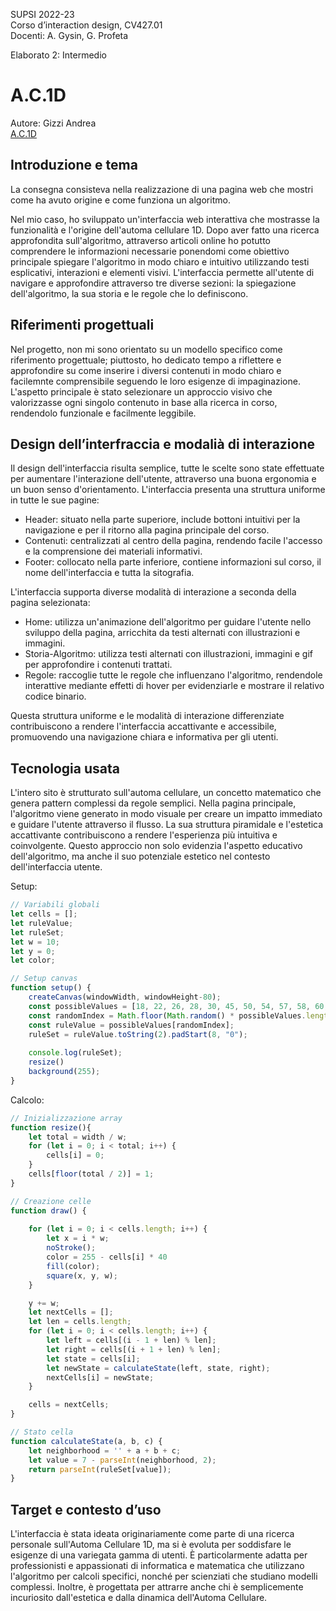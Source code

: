 SUPSI 2022-23  
Corso d’interaction design, CV427.01  
Docenti: A. Gysin, G. Profeta  

Elaborato 2: Intermedio

# A.C.1D
Autore: Gizzi Andrea  
[A.C.1D](https://andrea-gizzi.github.io/A.C.1D/)

## Introduzione e tema
La consegna consisteva nella realizzazione di una pagina web che mostri come ha avuto origine e come funziona un algoritmo.

Nel mio caso, ho sviluppato un'interfaccia web interattiva che mostrasse la funzionalità e l'origine  dell'automa cellulare 1D. Dopo aver fatto una ricerca approfondita sull'algoritmo, attraverso articoli online ho potutto comprendere le informazioni necessarie ponendomi come obiettivo principale spiegare l'algoritmo in modo chiaro e intuitivo utilizzando testi esplicativi, interazioni e elementi visivi. L'interfaccia permette all'utente di navigare e approfondire attraverso tre diverse sezioni: la spiegazione dell'algoritmo, la sua storia e le regole che lo definiscono.

## Riferimenti progettuali
Nel progetto, non mi sono orientato su un modello specifico come riferimento progettuale; piuttosto, ho dedicato tempo a riflettere e approfondire su come inserire i diversi contenuti in modo chiaro e facilemnte comprensibile seguendo le loro esigenze di impaginazione. L'aspetto principale è stato selezionare un approccio visivo che valorizzasse ogni singolo contenuto in base alla ricerca in corso, rendendolo funzionale e facilmente leggibile.

## Design dell’interfraccia e modalià di interazione
Il design dell'interfaccia risulta semplice, tutte le scelte sono state effettuate per aumentare l'interazione dell'utente, attraverso una buona ergonomia e un buon senso d'orientamento. L'interfaccia presenta una struttura uniforme in tutte le sue pagine:

- Header: situato nella parte superiore, include bottoni intuitivi per la navigazione e per il ritorno alla pagina principale del corso.
- Contenuti: centralizzati al centro della pagina, rendendo facile l'accesso e la comprensione dei materiali informativi.
- Footer: collocato nella parte inferiore, contiene informazioni sul corso, il nome dell'interfaccia e tutta la sitografia.

L'interfaccia supporta diverse modalità di interazione a seconda della pagina selezionata:

- Home: utilizza un'animazione dell'algoritmo per guidare l'utente nello sviluppo della pagina, arricchita da testi alternati con illustrazioni e immagini.
- Storia-Algoritmo: utilizza testi alternati con illustrazioni, immagini e gif per approfondire i contenuti trattati.
- Regole: raccoglie tutte le regole che influenzano l'algoritmo, rendendole interattive mediante effetti di hover per evidenziarle e mostrare il relativo codice binario.

Questa struttura uniforme e le modalità di interazione differenziate contribuiscono a rendere l'interfaccia accattivante e accessibile, promuovendo una navigazione chiara e informativa per gli utenti.


## Tecnologia usata
L'intero sito è strutturato sull'automa cellulare, un concetto matematico che genera pattern complessi da regole semplici. Nella pagina principale, l'algoritmo viene generato in modo visuale per creare un impatto immediato e guidare l'utente attraverso il flusso. La sua struttura piramidale e l'estetica accattivante contribuiscono a rendere l'esperienza più intuitiva e coinvolgente. Questo approccio non solo evidenzia l'aspetto educativo dell'algoritmo, ma anche il suo potenziale estetico nel contesto dell'interfaccia utente.

Setup:
```JavaScript
// Variabili globali
let cells = [];
let ruleValue;
let ruleSet;
let w = 10;
let y = 0;
let color;

// Setup canvas
function setup() {
    createCanvas(windowWidth, windowHeight-80);    
    const possibleValues = [18, 22, 26, 28, 30, 45, 50, 54, 57, 58, 60, 62, 73, 75, 70, 78, 82, 86, 89, 90, 92, 94, 99, 101, 102, 105, 107, 109, 110, 114, 118, 122, 124, 126, 146, 150, 154, 156, 158, 178, 182, 186, 188, 190, 198, 210, 214, 218, 222, 220, 230, 242, 246, 250, 254];
    const randomIndex = Math.floor(Math.random() * possibleValues.length);
    const ruleValue = possibleValues[randomIndex];
    ruleSet = ruleValue.toString(2).padStart(8, "0");
    
    console.log(ruleSet);
    resize()
    background(255);
}
```
Calcolo:
```JavaScript
// Inizializzazione array
function resize(){
    let total = width / w;
    for (let i = 0; i < total; i++) {
        cells[i] = 0;
    }
    cells[floor(total / 2)] = 1;
}

// Creazione celle
function draw() {
    
    for (let i = 0; i < cells.length; i++) {
        let x = i * w;
        noStroke();
        color = 255 - cells[i] * 40
        fill(color);
        square(x, y, w);
    }

    y += w;
    let nextCells = [];
    let len = cells.length;
    for (let i = 0; i < cells.length; i++) {
        let left = cells[(i - 1 + len) % len];
        let right = cells[(i + 1 + len) % len];
        let state = cells[i];
        let newState = calculateState(left, state, right);
        nextCells[i] = newState;
    }

    cells = nextCells;
}

// Stato cella
function calculateState(a, b, c) {
    let neighborhood = '' + a + b + c;
    let value = 7 - parseInt(neighborhood, 2);
    return parseInt(ruleSet[value]);
}
```

## Target e contesto d’uso
L'interfaccia è stata ideata originariamente come parte di una ricerca personale sull'Automa Cellulare 1D, ma si è evoluta per soddisfare le esigenze di una variegata gamma di utenti. È particolarmente adatta per professionisti e appassionati di informatica e matematica che utilizzano l'algoritmo per calcoli specifici, nonché per scienziati che studiano modelli complessi. Inoltre, è progettata per attrarre anche chi è semplicemente incuriosito dall'estetica e dalla dinamica dell'Automa Cellulare.
